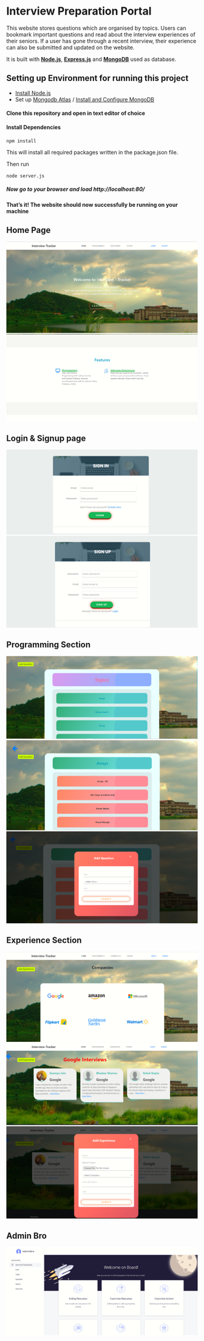 # **Interview Preparation Portal**

This website stores questions which are organised by topics. Users can bookmark important questions and read about the interview experiences of their seniors. If a user has gone through a recent interview, their experience can also be submitted and updated on the website.

   It is built with [**Node.js**](https://nodejs.org), [**Express.js**](https://expressjs.com) and [**MongoDB**](https://www.mongodb.com/) used as database.
   
## Setting up Environment for running this project
  * [Install Node.js](https://nodejs.org/en/download/package-manager/#windows)
  * Set up [Mongodb Atlas](https://www.knowi.com/blog/getting-started-with-mongodb-atlas-overview-and-tutorial/) / [Install and Configure MongoDB](https://medium.com/@LondonAppBrewery/how-to-download-install-mongodb-on-windows-4ee4b3493514)


#### Clone this repository and open in text editor of choice
 
  #### Install Dependencies 
    npm install
    
This will install all required packages written in the package.json file.

Then run

    node server.js
    
 ##### Now go to your browser and load http://localhost:80/ 
 #### That’s it! The website should now successfully be running on your machine
 
 ## Home Page 
 ![home page-1](https://github.com/durgeshmeena/InterviewTracker/blob/main/uploads/readme-images/1.PNG)
 ![home page-2](https://github.com/durgeshmeena/InterviewTracker/blob/main/uploads/readme-images/2.PNG)



 ## Login & Signup page
 ![login](https://github.com/durgeshmeena/InterviewTracker/blob/main/uploads/readme-images/4.PNG)
 ![sign up](https://github.com/durgeshmeena/InterviewTracker/blob/main/uploads/readme-images/3.PNG)



 ## Programming Section
 ![programming-1](https://github.com/durgeshmeena/InterviewTracker/blob/main/uploads/readme-images/8.PNG)
 ![programming-2](https://github.com/durgeshmeena/InterviewTracker/blob/main/uploads/readme-images/9.PNG)
 ![programming-3](https://github.com/durgeshmeena/InterviewTracker/blob/main/uploads/readme-images/10.PNG)
 
 
 ## Experience Section
 ![experience-1](https://github.com/durgeshmeena/InterviewTracker/blob/main/uploads/readme-images/5.PNG)
 ![experience-2](https://github.com/durgeshmeena/InterviewTracker/blob/main/uploads/readme-images/6.PNG)
 ![experience-3](https://github.com/durgeshmeena/InterviewTracker/blob/main/uploads/readme-images/7.PNG)
 
 
 
 ## Admin Bro
  ![admin bro](https://github.com/durgeshmeena/InterviewTracker/blob/main/uploads/readme-images/11.PNG)



